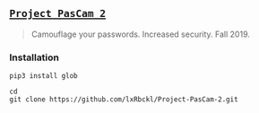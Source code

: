 ## [`Project PasCam 2`](http://lxrbckl.com/Project-PasCam-2)
> Camouflage your passwords. Increased security. Fall 2019.

### Installation
```
pip3 install glob

cd
git clone https://github.com/lxRbckl/Project-PasCam-2.git
```
